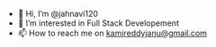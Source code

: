 - 👋 Hi, I’m @jahnavi120
- 👀 I’m interested in Full Stack Developement 
- 📫 How to reach me on kamireddyjanu@gmail.com

<!---
jahnavi120/jahnavi120 is a ✨ special ✨ repository because its `README.md` (this file) appears on your GitHub profile.
You can click the Preview link to take a look at your changes.
--->
